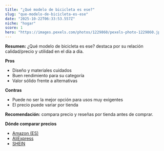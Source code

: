 ```yaml
---
title: "¿Qué modelo de bicicleta es ese?"
slug: "que-modelo-de-bicicleta-es-ese"
date: "2025-10-22T06:33:53.557Z"
niche: "hogar"
score: 1
hero: "https://images.pexels.com/photos/1229860/pexels-photo-1229860.jpeg?auto=compress&cs=tinysrgb&fit=crop&h=627&w=1200&auto=compress&cs=tinysrgb&w=1200&h=675&fit=crop"
---
```


**Resumen:** ¿Qué modelo de bicicleta es ese? destaca por su relación calidad/precio y utilidad en el día a día.

**Pros**
- Diseño y materiales cuidados
- Buen rendimiento para su categoría
- Valor sólido frente a alternativas

**Contras**
- Puede no ser la mejor opción para usos muy exigentes
- El precio puede variar por tienda

**Recomendación:** compara precio y reseñas por tienda antes de comprar.

**Dónde comparar precios**
- [Amazon (ES)](https://www.amazon.es/s?k=%C2%BFQu%C3%A9%20modelo%20de%20bicicleta%20es%20ese%3F&tag=teknovashop25-21)
- [AliExpress](https://www.aliexpress.com/wholesale?SearchText=%C2%BFQu%C3%A9%20modelo%20de%20bicicleta%20es%20ese%3F)
- [SHEIN](https://www.shein.com/pdsearch/%C2%BFQu%C3%A9%20modelo%20de%20bicicleta%20es%20ese%3F)